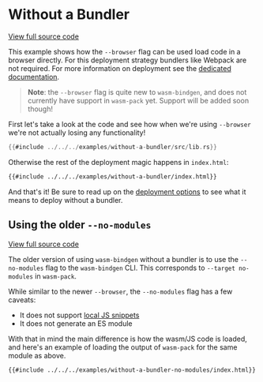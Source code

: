 # Without a Bundler

[View full source code][code]

[code]: https://github.com/rustwasm/wasm-bindgen/tree/master/examples/without-a-bundler

This example shows how the `--browser` flag can be used load code in a
browser directly. For this deployment strategy bundlers like Webpack are not
required. For more information on deployment see the [dedicated
documentation][deployment].

> **Note**: the `--browser` flag is quite new to `wasm-bindgen`, and does not
> currently have support in `wasm-pack` yet. Support will be added soon though!

First let's take a look at the code and see how when we're using `--browser`
we're not actually losing any functionality!

```rust
{{#include ../../../examples/without-a-bundler/src/lib.rs}}
```

Otherwise the rest of the deployment magic happens in `index.html`:

```html
{{#include ../../../examples/without-a-bundler/index.html}}
```

And that's it! Be sure to read up on the [deployment options][deployment] to see
what it means to deploy without a bundler.

[deployment]: ../reference/deployment.html

## Using the older `--no-modules`

[View full source code][code]

[code]: https://github.com/rustwasm/wasm-bindgen/tree/master/examples/without-a-bundler-no-modules

The older version of using `wasm-bindgen` without a bundler is to use the
`--no-modules` flag to the `wasm-bindgen` CLI. This corresponds to `--target
no-modules` in `wasm-pack`.

While similar to the newer `--browser`, the `--no-modules` flag has a few
caveats:

* It does not support [local JS snippets][snippets]
* It does not generate an ES module

With that in mind the main difference is how the wasm/JS code is loaded, and
here's an example of loading the output of `wasm-pack` for the same module as
above.

```html
{{#include ../../../examples/without-a-bundler-no-modules/index.html}}
```

[snippets]: ../reference/js-snippets.html
